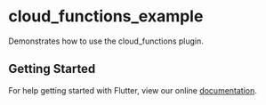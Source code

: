 # cloud_functions_example

Demonstrates how to use the cloud_functions plugin.

## Getting Started

For help getting started with Flutter, view our online
[documentation](https://flutter.io/).
